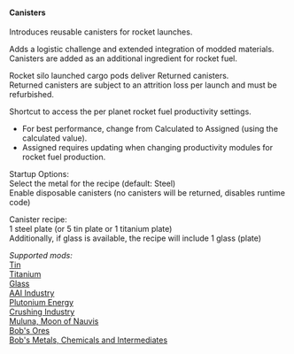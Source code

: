 #### Canisters
Introduces reusable canisters for rocket launches.  

Adds a logistic challenge and extended integration of modded materials.  
Canisters are added as an additional ingredient for rocket fuel.  

Rocket silo launched cargo pods deliver Returned canisters.  
Returned canisters are subject to an attrition loss per launch and must be refurbished.  

Shortcut to access the per planet rocket fuel productivity settings.  
* For best performance, change from Calculated to Assigned (using the calculated value).  
* Assigned requires updating when changing productivity modules for rocket fuel production.  

Startup Options:  
Select the metal for the recipe (default: Steel)  
Enable disposable canisters (no canisters will be returned, disables runtime code)  

Canister recipe:  
1 steel plate (or 5 tin plate or 1 titanium plate)  
Additionally, if glass is available, the recipe will include 1 glass (plate)  

*Supported mods:*  
[Tin](https://mods.factorio.com/mod/bztin)  
[Titanium](https://mods.factorio.com/mod/bztitanium)  
[Glass](https://mods.factorio.com/mod/Glass)  
[AAI Industry](https://mods.factorio.com/mod/aai-industry)  
[Plutonium Energy](https://mods.factorio.com/mod/PlutoniumEnergy)  
[Crushing Industry](https://mods.factorio.com/mod/crushing-industry)  
[Muluna, Moon of Nauvis](https://mods.factorio.com/mod/planet-muluna)  
[Bob's Ores](https://mods.factorio.com/mod/bobores)  
[Bob's Metals, Chemicals and Intermediates](https://mods.factorio.com/mod/bobplates)  
